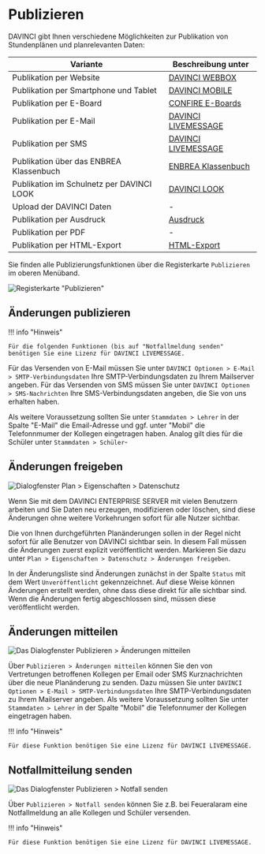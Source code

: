 # Publizieren

DAVINCI gibt Ihnen verschiedene Möglichkeiten zur Publikation von Stundenplänen und planrelevanten Daten:

Variante| Beschreibung unter
-|-
Publikation per Website |[DAVINCI WEBBOX](https://davinci.stueber.de/davinci-webbox.php)
Publikation per Smartphone und Tablet |[DAVINCI MOBILE](https://davinci.stueber.de/davinci-mobile.php)
Publikation per E-Board |[CONFIRE E-Boards](https://eboard.stueber.de/)
Publikation per E-Mail |[DAVINCI LIVEMESSAGE](https://davinci.stueber.de/davinci-livemessage.php)
Publikation per SMS |[DAVINCI LIVEMESSAGE](https://davinci.stueber.de/davinci-livemessage.php)
Publikation über das ENBREA Klassenbuch |[ENBREA Klassenbuch](https://enbrea.stueber.de/)
Publikation im Schulnetz per DAVINCI LOOK|[DAVINCI LOOK](https://doc.davinci6.stueber.de/davinci-look/)
Upload der DAVINCI Daten|-
Publikation per Ausdruck|[Ausdruck](https://doc.davinci6.stueber.de/davinci-stundenplan/9-stundenplane-drucken/publikation-per-ausdruck/)
Publikation per PDF |-
Publikation per HTML-Export| [HTML-Export](https://doc.davinci6.stueber.de/davinci-stundenplan/html-export/)

Sie finden alle Publizierungsfunktionen über die Registerkarte `Publizieren` im oberen Menüband.

![Registerkarte "Publizieren"](/assets/images/Publizieren.png)

## Änderungen publizieren

!!! info "Hinweis"

    Für die folgenden Funktionen (bis auf "Notfallmeldung senden" benötigen Sie eine Lizenz für DAVINCI LIVEMESSAGE. 

Für das Versenden von E-Mail müssen Sie unter `DAVINCI Optionen > E-Mail > SMTP-Verbindungsdaten` Ihre SMTP-Verbindungsdaten zu Ihrem Mailserver angeben. 
Für das Versenden von SMS müssen Sie unter `DAVINCI Optionen > SMS-Nachrichten` Ihre SMS-Verbindungsdaten angeben, die Sie von uns erhalten haben.

Als weitere Voraussetzung sollten Sie unter `Stammdaten > Lehrer` in der Spalte "E-Mail" die Email-Adresse und ggf. unter "Mobil" die Telefonnmumer der Kollegen eingetragen haben. Analog gilt dies für die Schüler unter `Stammdaten > Schüler`-

## Änderungen freigeben

![Dialogfenster `` Plan > Eigenschaften > Datenschutz``](/assets/images/Eigenschaften.Datenschutz.png)

Wenn Sie mit dem DAVINCI ENTERPRISE SERVER mit vielen Benutzern arbeiten und Sie Daten neu erzeugen, modifizieren oder löschen, sind diese Änderungen ohne weitere Vorkehrungen sofort für alle Nutzer sichtbar.
 
Die von Ihnen durchgeführten Planänderungen sollen in der Regel nicht sofort für alle Benutzer von DAVINCI sichtbar sein. In diesem Fall müssen die Änderungen zuerst explizit veröffentlicht werden. Markieren Sie dazu unter ``Plan > Eigenschaften > Datenschutz > Änderungen freigeben``.

In der Änderungsliste sind Änderungen zunächst in der Spalte ``Status`` mit dem Wert ``Unveröffentlicht`` gekennzeichnet. Auf diese Weise können Änderungen erstellt werden, ohne dass diese direkt für alle sichtbar sind. Wenn die Änderungen fertig abgeschlossen sind, müssen diese veröffentlicht werden.

## Änderungen mitteilen

![Das Dialogfenster ``Publizieren > Änderungen mitteilen``](/assets/images/ÄnderungenMitteilen.png)

Über ``Publizieren > Änderungen mitteilen`` können Sie den von Vertretungen betroffenen Kollegen per Email oder SMS Kurznachrichten über die neue Planänderung zu senden. Dazu müssen Sie unter `DAVINCI Optionen > E-Mail > SMTP-Verbindungsdaten` Ihre SMTP-Verbindungsdaten zu Ihrem Mailserver angeben. Als weitere Voraussetzung sollten Sie unter `Stammdaten > Lehrer` in der Spalte "Mobil" die Telefonnumer der Kollegen eingetragen haben.

!!! info "Hinweis"

    Für diese Funktion benötigen Sie eine Lizenz für DAVINCI LIVEMESSAGE. 

## Notfallmitteilung senden

![Das Dialogfenster ``Publizieren > Notfall senden``](/assets/images/NotfallSenden.png)

Über ``Publizieren > Notfall senden`` können Sie z.B. bei Feueralaram eine Notfallmeldung an alle Kollegen und Schüler versenden.

!!! info "Hinweis"

    Für diese Funktion benötigen Sie eine Lizenz für DAVINCI LIVEMESSAGE. 
